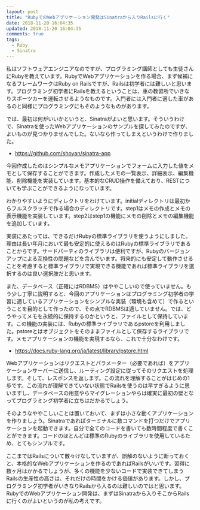 ```yaml
---
layout: post
title: "RubyでのWebアプリケーション開発はSinatraから入りRailsに行く"
date: 2018-11-20 16:04:35
updated: 2018-11-20 16:04:35
comments: true
tags: 
  - Ruby
  - Sinatra
---
```


私はソフトウェアエンジニアなのですが、プログラミング講師としても生徒さんにRubyを教えています。RubyでWebアプリケーションを作る場合、まず候補になるフレームワークはRuby on Railsですが、Railsは初学者には難しいと思います。プログラミング初学者にRailsを教えるということは、車の教習所でいきなりスポーツカーを運転させるようなものです。入門者には入門者に適した車があるのと同様にプログラミングにもそのようなものがあります。

では、最初は何がいいかというと、Sinatraがよいと思います。そういうわけで、Sinatraを使ったWebアプリケーションのサンプルを探してみたのですが、よいものが見つかりませんでした。ないなら作ってしまえというわけで作りました。

* <a href="https://github.com/shoyan/sinatra-app" target="_blank">https://github.com/shoyan/sinatra-app</a>

今回作成したのはシンプルなメモアプリケーションでフォームに入力した値をメモとして保存することができます。作成したメモの一覧表示、詳細表示、編集機能、削除機能を実装しています。基本的なCRUD操作を備えており、RESTについても学ぶことができるようになっています。

わかりやすいようにディレクトリをわけています。initialディレクトリは最初からフルスクラッチで作る場合のディレクトリです。step1はメモの作成とメモの表示機能を実装しています。step2はstep1の機能にメモの削除とメモの編集機能を追加しています。

実装にあたっては、できるだけRubyの標準ライブラリを使うようにしました。理由は長い年月において最も安定的に使えるのはRubyの標準ライブラリであることからです。サードパーティのライブラリは便利ですが、Rubyのバージョンアップによる互換性の問題などを含んでいます。将来的にも安定して動作させることを考慮すると標準ライブラリで実現できる機能であれば標準ライブラリを選択するのは良い選択肢だと思います。

また、データベース（正確にはRDBMS）はややこしいので使っていません。もう少し丁寧に説明すると、今回のアプリケーションはプログラミング初学者の学習に適しているアプリケーションをシンプルな実装（環境も含めて）で作るということを目的として作ったので、その点でRDBMSは適していません。では、どうやってメモを永続的に保持するのかというと、ファイルとして保持しています。この機能の実装には、Rubyの標準ライブラリであるpstoreを利用しました。pstoreとはオブジェクトをそのままファイルとして保存するライブラリです。メモアプリケーションの機能を実現するなら、これで十分なわけです。

* <a href="https://docs.ruby-lang.org/ja/latest/library/pstore.html" target="_blank">https://docs.ruby-lang.org/ja/latest/library/pstore.html</a>

Webアプリケーションはリクエストとパラメーター（必要であれば）をアプリケーションサーバーに送信し、ルーティング設定に従ってそのリクエストを処理します。そして、レスポンスを返します。この流れを理解することがはじめの1歩です。この流れが理解できていない状態でRailsを使うのは早すぎるように思いますし、データベースの用意やらマイグレーションやらは確実に最初の壁となってプログラミング初学者に立ちはだかるでしょう。

そのようなややこしいことは置いておいて、まずは小さな動くアプリケーションを作りましょう。Sinatraであればターミナルに数コマンドを打つだけでアプリケーションを起動できます。自分で全てのコードを書いても数時間程度で書くことができます。コードのほとんどは標準のRubyのライブラリを使用しているため、とてもシンプルです。

ここまではRailsについて散々けなしていますが、誤解のないように断っておくと、本格的なWebアプリケーションを作るのであればRailsがいいです。習得に数ヶ月はかかるでしょうが、多くの機能を少ないコードで実装できてしまうRailsの生産性の高さは、それだけの時間をかける価値があります。しかし、プログラミング初学者がいきなりRailsから入るのは難しいのではと思います。RubyでのWebアプリケーション開発は、まずはSinatraから入りそこからRailsに行くのがよいというのが私の考えです。
